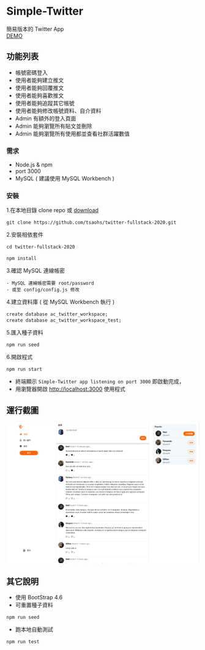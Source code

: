 # Simple-Twitter

簡易版本的 Twitter App<br>
[DEMO](https://simple-twitter-totomomo.herokuapp.com/signin)

## 功能列表

- 帳號密碼登入
- 使用者能夠建立推文
- 使用者能夠回覆推文
- 使用者能夠喜歡推文
- 使用者能夠追蹤其它帳號
- 使用者能夠修改帳號資料、自介資料
- Admin 有額外的登入頁面
- Admin 能夠瀏覽所有貼文並刪除
- Admin 能夠瀏覽所有使用都並查看社群活躍數值

### 需求

- Node.js & npm
- port 3000
- MySQL ( 建議使用 MySQL Workbench )

### 安裝

1.在本地目錄 clone repo 或 [download](https://github.com/tsaohs/twitter-fullstack-2020/archive/refs/heads/master.zip)

```
git clone https://github.com/tsaohs/twitter-fullstack-2020.git
```

2.安裝相依套件

```
cd twitter-fullstack-2020
```

```
npm install
```

3.確認 MySQL 連線帳密

```
- MySQL 連線帳密需要 root/password
- 或至 config/config.js 修改
```

4.建立資料庫 ( 從 MySQL Workbench 執行 )

```
create database ac_twitter_workspace;
create database ac_twitter_workspace_test;
```

5.匯入種子資料

```
npm run seed
```

6.開啟程式

```
npm run start
```

- 終端顯示 `Simple-Twitter app listening on port 3000` 即啟動完成，
- 用瀏覽器開啟 [http://localhost:3000](http://localhost:3000) 使用程式

## 運行截圖

![首頁](/public/img/index.jpg)

## 其它說明

- 使用 BootStrap 4.6
- 可重置種子資料

```
npm run seed
```

- 跑本地自動測試

```
npm run test
```
